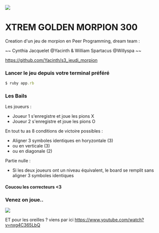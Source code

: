 ![](https://media0.giphy.com/media/2zeji2UedvZzvIZ45N/giphy.gif?cid=3640f6095c4a8a4d6b6958366767066f)
# XTREM GOLDEN MORPION 300 #

Creation d'un jeu de morpion en Peer Programming, dream team :

~~ Cynthia Jacquelet @Yacinth & William Spartacus @Willyspa ~~

https://github.com/Yacinth/s3_jeudi_morpion

### Lancer le jeu depuis votre terminal préféré ###

```ruby
$ ruby app.rb
```
### Les Bails ###
Les joueurs :
* Joueur 1 s'enregistre et joue les pions X
* Joueur 2 s'enregistre et joue les pions O

En tout tu as 8 conditions de victoire possibles :
* Aligner 3 symboles identiques en horyzontale (3)
* ou en verticale (3)
* ou en diagonale (2)

Partie nulle :
* Si les deux joueurs ont un niveau équivalent, le board se remplit sans aligner 3 symboles identiques

#### Coucou les correcteurs <3
### Venez on joue.. 
![](https://media3.giphy.com/media/8b29QJQgVwUW4/giphy.gif?cid=3640f6095c4a78c836306a714de5dd85)


ET pour les oreilles ? viens par ici https://www.youtube.com/watch?v=nxg4C365LbQ